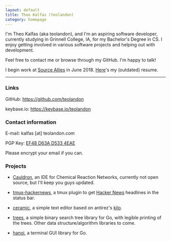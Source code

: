 ```yaml
---
layout: default
title: Theo Kalfas (teolandon)
category: homepage
---
```


I'm Theo Kalfas (aka teolandon), and I'm an aspiring software developer,
currently studying in Grinnell College, IA, for my Bachelor's Degree in CS. I
enjoy getting involved in various software projects and helping out with development.

Feel free to contact me or browse through my GitHub. I'm happy to talk!

I begin work at [Source Allies](https://www.sourceallies.com/) in June 2018.
[Here](/kalfas-resume.pdf)'s my (outdated) resume.

------------------------------------------

### Links

GitHub: <https://github.com/teolandon>

keybase.io: <https://keybase.io/teolandon>

### Contact information

E-mail: kalfas [at] teolandon.com

PGP Key: [EF48 D63A D533 4EAE][6]

Please encrypt your email if you can.

### Projects

- [Cauldron][1], an IDE for Chemical Reaction Networks, currently not open
    source, but I'll keep you guys updated.

- [tmux-hackernews][2], a tmux plugin to get [Hacker News][3] headlines in the
 status bar.

- [ceramic][4], a simple text editor based on antirez's [kilo][5].

- [trees][7], a simple binary search tree library for Go, with legible printing
    of the trees. Other data structure/algorithm libraries to come.

- [hanoi][8], a terminal GUI library for Go.

[1]: https://github.com/grinnell-cs/cauldron
[2]: https://github.com/teolandon/tmux-hackernews
[3]: https://news.ycombinator.com
[4]: https://github.com/teolandon/ceramic
[5]: https://github.com/antirez/kilo
[6]: /public-key.txt
[7]: https://github.com/teolandon/trees
[8]: https://github.com/teolandon/hanoi
